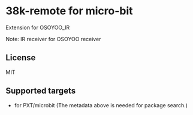  # 38k-remote for micro-bit

Extension for OSOYOO_IR

Note: IR receiver for OSOYOO receiver

## License

MIT

## Supported targets

* for PXT/microbit
(The metadata above is needed for package search.)
